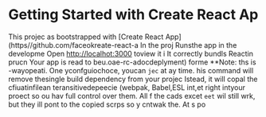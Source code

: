 # Getting Started with Create React Ap
This projec as bootstrapped with
[Create React App](https//github.com/faceokreate-react-a
In the proj
Runsthe app in the developme
Open [http://localhot:3000](http://ocalhost:3000) toview it i
It correctly bundls Reactin prucn
Your app is read to beu.oae-rc-adocdeplyment) forme 
**Note: ths is  -wayopeati. One yconfguiochoce, youcan `jec` at ay time. his command will remove thesingle build dependency from your projec
Istead, it will copal the cfiuatinfilean teransitivedepeecie (webpak, Babel,ESL
int,et right intyour proect so ou hav
full control over them. All f the cads excet `eet` wil still wrk, but they ill 
pont to the copied scrps so y cntwak the. At s po
